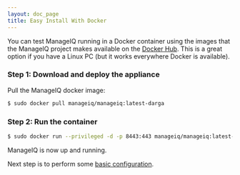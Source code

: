 ```yaml
---
layout: doc_page
title: Easy Install With Docker
---
```


You can test ManageIQ running in a Docker container using the images that the
ManageIQ project makes available on the [Docker Hub](https://hub.docker.com/r/manageiq).
This is a great option if you have a Linux PC (but it works everywhere Docker
is available).

### Step 1: Download and deploy the appliance

Pull the ManageIQ docker image:

```bash
$ sudo docker pull manageiq/manageiq:latest-darga
```

### Step 2: Run the container

```bash
$ sudo docker run --privileged -d -p 8443:443 manageiq/manageiq:latest-darga
```

ManageIQ is now up and running.

Next step is to perform some [basic
configuration](/docs/get-started/basic-configuration).
